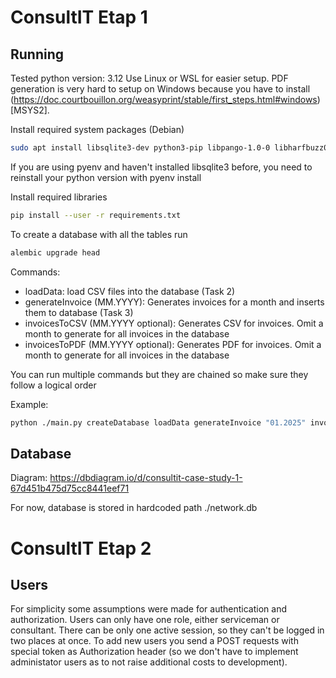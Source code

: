 # ConsultIT Etap 1

## Running

Tested python version: 3.12
Use Linux or WSL for easier setup. PDF generation is very hard to setup on Windows because you have to
install (https://doc.courtbouillon.org/weasyprint/stable/first_steps.html#windows)[MSYS2].

Install required system packages (Debian)

```bash
sudo apt install libsqlite3-dev python3-pip libpango-1.0-0 libharfbuzz0b libpangoft2-1.0-0 libharfbuzz-subset0 python3
```

If you are using pyenv and haven't installed libsqlite3 before, you need to reinstall your python version with pyenv
install

Install required libraries

```bash
pip install --user -r requirements.txt
```

To create a database with all the tables run

```bash
alembic upgrade head
```

Commands:

- loadData: load CSV files into the database (Task 2)
- generateInvoice (MM.YYYY): Generates invoices for a month and inserts them to database (Task 3)
- invoicesToCSV (MM.YYYY optional): Generates CSV for invoices. Omit a month to generate for all invoices in the
  database
- invoicesToPDF (MM.YYYY optional): Generates PDF for invoices. Omit a month to generate for all invoices in the
  database

You can run multiple commands but they are chained so make sure they follow a logical order

Example:

```bash
python ./main.py createDatabase loadData generateInvoice "01.2025" invoicesToCSV invoicesToPDF
```

## Database

Diagram: https://dbdiagram.io/d/consultit-case-study-1-67d451b475d75cc8441eef71

For now, database is stored in hardcoded path ./network.db

# ConsultIT Etap 2

## Users

For simplicity some assumptions were made for authentication and authorization.
Users can only have one role, either serviceman or consultant. There can be only one active session, so they can't be
logged in two places at once.
To add new users you send a POST requests with special token as Authorization header (so we don't have to implement
administator users as to not raise additional costs to development).